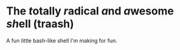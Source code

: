 # The *t*otally *r*adical *a*nd *a*wesome *sh*ell (traash)  

A fun little bash-like shell I'm making for fun. 
